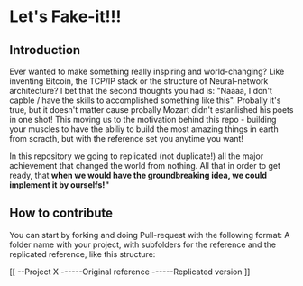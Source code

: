 # Let's Fake-it!!!


## Introduction

Ever wanted to make something really inspiring and world-changing? Like inventing Bitcoin, the TCP/IP stack or the structure of Neural-network architecture?
I bet that the second thoughts you had is: "Naaaa, I don't capble / have the skills to accomplished something like this".
Probally it's true, but it doesn't matter cause probally Mozart didn't estanlished his poets in one shot!
This moving us to the motivation behind this repo -  building your muscles to have the abiliy to build the most amazing things in earth from  scracth, but with the reference set you anytime you want!

In this repository we going to replicated (not duplicate!) all the major achievement that changed the world from nothing.
All that in order to get ready, that **when we would have the groundbreaking idea, we could implement it by ourselfs!"** 

## How to contribute

You can start by forking and doing Pull-request with the following format:
A folder name with your project, with subfolders for the reference and the replicated reference, like this structure:

[[
--Project X
------Original reference
------Replicated version
]]
